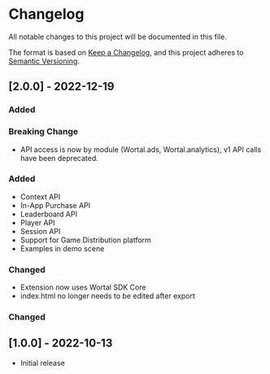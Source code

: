 # Changelog
All notable changes to this project will be documented in this file.

The format is based on [Keep a Changelog](https://keepachangelog.com/en/1.0.0/),
and this project adheres to [Semantic Versioning](https://semver.org/spec/v2.0.0.html).

## [2.0.0] - 2022-12-19
### Added
### Breaking Change
- API access is now by module (Wortal.ads, Wortal.analytics), v1 API calls have been deprecated.

### Added
- Context API
- In-App Purchase API
- Leaderboard API
- Player API
- Session API
- Support for Game Distribution platform
- Examples in demo scene

### Changed
- Extension now uses Wortal SDK Core
- index.html no longer needs to be edited after export

### Changed

## [1.0.0] - 2022-10-13
- Initial release
